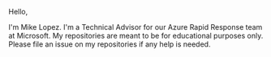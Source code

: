Hello,

I'm Mike Lopez. I'm a Technical Advisor for our Azure Rapid Response team at Microsoft. My repositories are meant to be for educational purposes only. Please file an issue on my repositories if any help is needed.
